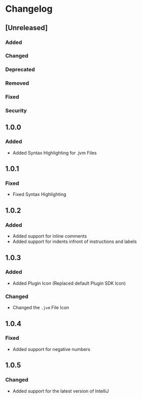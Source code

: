 # Changelog

## [Unreleased]
### Added

### Changed

### Deprecated

### Removed

### Fixed

### Security

## 1.0.0
### Added
- Added Syntax Highlighting for .jvm Files

## 1.0.1
### Fixed
- Fixed Syntax Highlighting

## 1.0.2
### Added
- Added support for inline comments
- Added support for indents infront of instructions and labels

## 1.0.3
### Added
- Added Plugin Icon (Replaced default Plugin SDK Icon)

### Changed
- Changed the `.jvm` File Icon

## 1.0.4
### Fixed
- Added support for negative numbers

## 1.0.5
### Changed
- Added support for the latest version of IntelliJ

